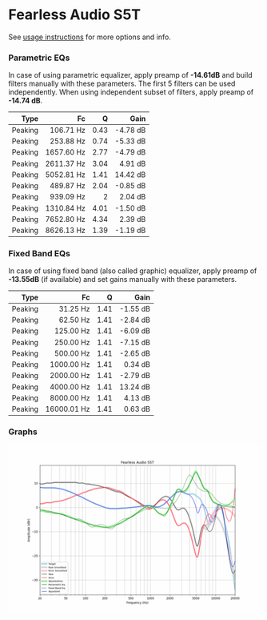 # Fearless Audio S5T
See [usage instructions](https://github.com/jaakkopasanen/AutoEq#usage) for more options and info.

### Parametric EQs
In case of using parametric equalizer, apply preamp of **-14.61dB** and build filters manually
with these parameters. The first 5 filters can be used independently.
When using independent subset of filters, apply preamp of **-14.74 dB**.

| Type    | Fc         |    Q | Gain     |
|--------:|-----------:|-----:|---------:|
| Peaking | 106.71 Hz  | 0.43 | -4.78 dB |
| Peaking | 253.88 Hz  | 0.74 | -5.33 dB |
| Peaking | 1657.60 Hz | 2.77 | -4.79 dB |
| Peaking | 2611.37 Hz | 3.04 | 4.91 dB  |
| Peaking | 5052.81 Hz | 1.41 | 14.42 dB |
| Peaking | 489.87 Hz  | 2.04 | -0.85 dB |
| Peaking | 939.09 Hz  | 2    | 2.04 dB  |
| Peaking | 1310.84 Hz | 4.01 | -1.50 dB |
| Peaking | 7652.80 Hz | 4.34 | 2.39 dB  |
| Peaking | 8626.13 Hz | 1.39 | -1.19 dB |

### Fixed Band EQs
In case of using fixed band (also called graphic) equalizer, apply preamp of **-13.55dB**
(if available) and set gains manually with these parameters.

| Type    | Fc          |    Q | Gain     |
|--------:|------------:|-----:|---------:|
| Peaking | 31.25 Hz    | 1.41 | -1.55 dB |
| Peaking | 62.50 Hz    | 1.41 | -2.84 dB |
| Peaking | 125.00 Hz   | 1.41 | -6.09 dB |
| Peaking | 250.00 Hz   | 1.41 | -7.15 dB |
| Peaking | 500.00 Hz   | 1.41 | -2.65 dB |
| Peaking | 1000.00 Hz  | 1.41 | 0.34 dB  |
| Peaking | 2000.00 Hz  | 1.41 | -2.79 dB |
| Peaking | 4000.00 Hz  | 1.41 | 13.24 dB |
| Peaking | 8000.00 Hz  | 1.41 | 4.13 dB  |
| Peaking | 16000.01 Hz | 1.41 | 0.63 dB  |

### Graphs
![](./Fearless%20Audio%20S5T.png)